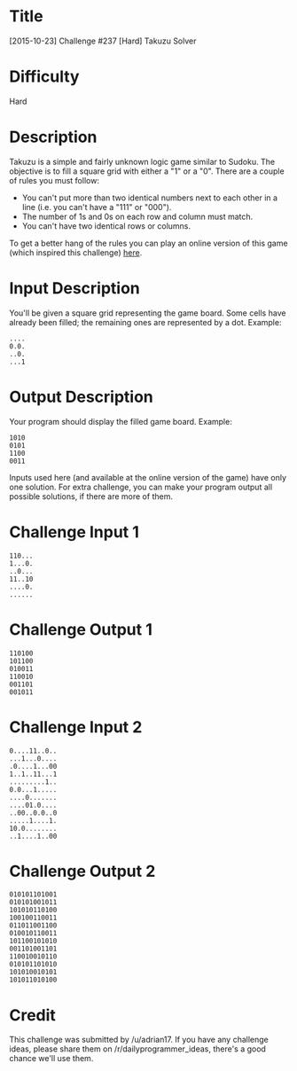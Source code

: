 # Title

[2015-10-23] Challenge #237 [Hard] Takuzu Solver

# Difficulty

Hard

# Description

Takuzu is a simple and fairly unknown logic game similar to Sudoku. The objective is to fill a square grid with either a "1" or a "0". There are a couple of rules you must follow:

- You can't put more than two identical numbers next to each other in a line (i.e. you can't have a "111" or "000").
- The number of 1s and 0s on each row and column must match.
- You can't have two identical rows or columns.

To get a better hang of the rules you can play an online version of this game (which inspired this challenge) [here](http://0hh1.com/).


# Input Description

You'll be given a square grid representing the game board. Some cells have already been filled; the remaining ones are represented by a dot. Example:

    ....
    0.0.
    ..0.
    ...1


# Output Description

Your program should display the filled game board. Example:

    1010
    0101
    1100
    0011

Inputs used here (and available at the online version of the game) have only one solution. For extra challenge, you can make your program output all possible solutions, if there are more of them.

# Challenge Input 1

    110...
    1...0.
    ..0...
    11..10
    ....0.
    ......

# Challenge Output 1

    110100
    101100
    010011
    110010
    001101
    001011

# Challenge Input 2

    0....11..0..
    ...1...0....
    .0....1...00
    1..1..11...1
    .........1..
    0.0...1.....
    ....0.......
    ....01.0....
    ..00..0.0..0
    .....1....1.
    10.0........
    ..1....1..00

# Challenge Output 2

    010101101001
    010101001011
    101010110100
    100100110011
    011011001100
    010010110011
    101100101010
    001101001101
    110010010110
    010101101010
    101010010101
    101011010100

# Credit

This challenge was submitted by /u/adrian17. If you have any challenge ideas, please share them on /r/dailyprogrammer_ideas, there's a good chance we'll use them.
